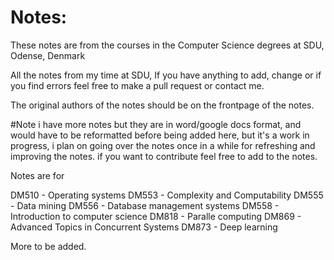# Notes: 

These notes are from the courses in the Computer Science degrees at SDU, Odense, Denmark

All the notes from my time at SDU, If you have anything to add, change or if you find errors feel free to make a pull request or contact me.

The original authors of the notes should be on the frontpage of the notes.

#Note i have more notes but they are in word/google docs format, and would have to be reformatted before being added here, but it's a work in progress, i plan on going over the notes once in a while for refreshing and improving the notes. if you want to contribute feel free to add to the notes.

Notes are for 

DM510 - Operating systems
DM553 - Complexity and Computability
DM555 - Data mining
DM556 - Database management systems
DM558 - Introduction to computer science
DM818 - Paralle computing
DM869 - Advanced Topics in Concurrent Systems
DM873 - Deep learning

More to be added.
